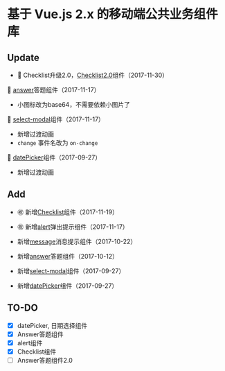 # 基于 Vue.js 2.x 的移动端公共业务组件库

## Update
- :rose: Checklist升级2.0，[Checklist2.0](https://github.com/dunizb/vue-components/tree/master/src/checklist)组件（2017-11-30）

:rose: [answer](https://github.com/dunizb/vue-components/tree/master/src/answer)答题组件（2017-11-17）
- 小图标改为base64，不需要依赖小图片了

:rose: [select-modal](https://github.com/dunizb/vue-components/tree/master/src/selectModal)组件（2017-11-17）
- 新增过渡动画
- `change` 事件名改为 `on-change`

:rose: [datePicker](https://github.com/dunizb/vue-components/tree/master/src/datePicker)组件（2017-09-27）
- 新增过渡动画

## Add

- :congratulations: 新增[Checklist](https://github.com/dunizb/vue-components/tree/master/src/checklist)组件（2017-11-19）
- :congratulations: 新增[alert](https://github.com/dunizb/vue-components/tree/master/src/alert)弹出提示组件（2017-11-17）

- 新增[message](https://github.com/dunizb/vue-components/tree/master/src/message)消息提示组件（2017-10-22）
- 新增[answer](https://github.com/dunizb/vue-components/tree/master/src/answer)答题组件（2017-10-12）
- 新增[select-modal](https://github.com/dunizb/vue-components/tree/master/src/datePicker)组件（2017-09-27）
- 新增[datePicker](https://github.com/dunizb/vue-components/tree/master/src/datePicker)组件（2017-09-27）

## TO-DO

- [X] datePicker, 日期选择组件
- [X] Answer答题组件
- [X] alert组件
- [X] Checklist组件
- [ ] Answer答题组件2.0